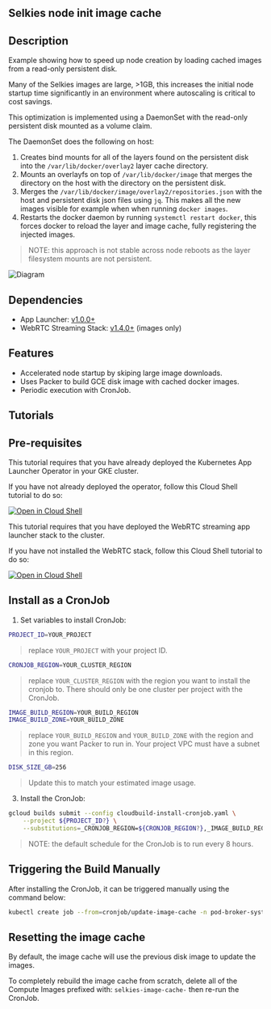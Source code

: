 ## Selkies node init image cache

## Description

Example showing how to speed up node creation by loading cached images from a read-only persistent disk.

Many of the Selkies images are large, >1GB, this increases the initial node startup time significantly in an environment where autoscaling is critical to cost savings.

This optimization is implemented using a DaemonSet with the read-only persistent disk mounted as a volume claim.

The DaemonSet does the following on host:

1. Creates bind mounts for all of the layers found on the persistent disk into the `/var/lib/docker/overlay2` layer cache directory.
2. Mounts an overlayfs on top of `/var/lib/docker/image` that merges the directory on the host with the directory on the persistent disk.
3. Merges the `/var/lib/docker/image/overlay2/repositories.json` with the host and persistent disk json files using `jq`. This makes all the new images visible for example when when running `docker images`.
4. Restarts the docker daemon by running `systemctl restart docker`, this forces docker to reload the layer and image cache, fully registering the injected images.

> NOTE: this approach is not stable across node reboots as the layer filesystem mounts are not persistent.

![Diagram](./image-cache-diagram.png)

## Dependencies

- App Launcher: [v1.0.0+](https://github.com/selkies-project/selkies/tree/v1.0.0)
- WebRTC Streaming Stack: [v1.4.0+](https://github.com/selkies-project/selkies-vdi/tree/v1.4.0) (images only)

## Features

- Accelerated node startup by skiping large image downloads.
- Uses Packer to build GCE disk image with cached docker images.
- Periodic execution with CronJob.

## Tutorials

## Pre-requisites

This tutorial requires that you have already deployed the Kubernetes App Launcher Operator in your GKE cluster.

If you have not already deployed the operator, follow this Cloud Shell tutorial to do so:

[![Open in Cloud Shell](https://gstatic.com/cloudssh/images/open-btn.svg)](https://ssh.cloud.google.com/cloudshell/editor?cloudshell_git_repo=https://github.com/selkies-project/selkies&cloudshell_git_branch=master&cloudshell_tutorial=setup/README.md)

This tutorial requires that you have deployed the WebRTC streaming app launcher stack to the cluster.

If you have not installed the WebRTC stack, follow this Cloud Shell tutorial to do so:

[![Open in Cloud Shell](https://gstatic.com/cloudssh/images/open-btn.svg)](https://ssh.cloud.google.com/cloudshell/editor?cloudshell_git_repo=https://github.com/selkies-project/selkies-vdi&cloudshell_git_branch=master&&cloudshell_tutorial=tutorials/gke/00_Setup.md)

## Install as a CronJob

1. Set variables to install CronJob:

```bash
PROJECT_ID=YOUR_PROJECT
```
> replace `YOUR_PROJECT` with your project ID.

```bash
CRONJOB_REGION=YOUR_CLUSTER_REGION
```
> replace `YOUR_CLUSTER_REGION` with the region you want to install the cronjob to. There should only be one cluster per project with the CronJob.

```bash
IMAGE_BUILD_REGION=YOUR_BUILD_REGION
IMAGE_BUILD_ZONE=YOUR_BUILD_ZONE
```
> replace `YOUR_BUILD_REGION` and `YOUR_BUILD_ZONE` with the region and zone you want Packer to run in. Your project VPC must have a subnet in this region.

```bash
DISK_SIZE_GB=256
```
> Update this to match your estimated image usage.

3. Install the CronJob:

```bash
gcloud builds submit --config cloudbuild-install-cronjob.yaml \
    --project ${PROJECT_ID?} \
    --substitutions=_CRONJOB_REGION=${CRONJOB_REGION?},_IMAGE_BUILD_REGION=${IMAGE_BUILD_REGION?},_IMAGE_BUILD_ZONE=${IMAGE_BUILD_ZONE?},_DISK_SIZE_GB=${DISK_SIZE_GB?}
```
> NOTE: the default schedule for the CronJob is to run every 8 hours.

## Triggering the Build Manually

After installing the CronJob, it can be triggered manually using the command below:

```bash
kubectl create job --from=cronjob/update-image-cache -n pod-broker-system manual
```

## Resetting the image cache

By default, the image cache will use the previous disk image to update the images.

To completely rebuild the image cache from scratch, delete all of the Compute Images prefixed with: `selkies-image-cache-` then re-run the CronJob.

